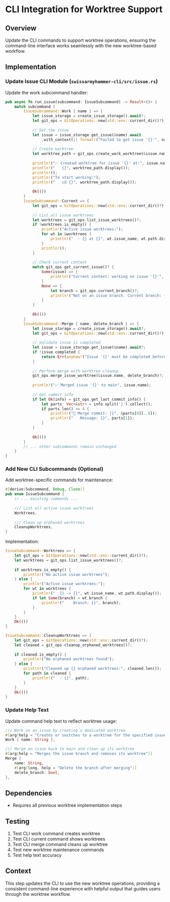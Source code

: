 # CLI Integration for Worktree Support

## Overview
Update the CLI commands to support worktree operations, ensuring the command-line interface works seamlessly with the new worktree-based workflow.

## Implementation

### Update Issue CLI Module (`swissarmyhammer-cli/src/issue.rs`)

Update the work subcommand handler:

```rust
pub async fn run_issue(subcommand: IssueSubcommand) -> Result<()> {
    match subcommand {
        IssueSubcommand::Work { name } => {
            let issue_storage = create_issue_storage().await?;
            let git_ops = GitOperations::new(std::env::current_dir()?);
            
            // Get the issue
            let issue = issue_storage.get_issue(&name).await
                .with_context(|| format!("Failed to get issue '{}'", name))?;
            
            // Create worktree
            let worktree_path = git_ops.create_work_worktree(&issue.name)?;
            
            println!("✅ Created worktree for issue '{}' at:", issue.name);
            println!("   {}", worktree_path.display());
            println!();
            println!("To start working:");
            println!("   cd {}", worktree_path.display());
            
            Ok(())
        }
        IssueSubcommand::Current => {
            let git_ops = GitOperations::new(std::env::current_dir()?);
            
            // List all issue worktrees
            let worktrees = git_ops.list_issue_worktrees()?;
            if !worktrees.is_empty() {
                println!("Active issue worktrees:");
                for wt in &worktrees {
                    println!("  - {} at {}", wt.issue_name, wt.path.display());
                }
                println!();
            }
            
            // Check current context
            match git_ops.get_current_issue()? {
                Some(issue) => {
                    println!("Current context: working on issue '{}'", issue);
                }
                None => {
                    let branch = git_ops.current_branch()?;
                    println!("Not on an issue branch. Current branch: {}", branch);
                }
            }
            
            Ok(())
        }
        IssueSubcommand::Merge { name, delete_branch } => {
            let issue_storage = create_issue_storage().await?;
            let git_ops = GitOperations::new(std::env::current_dir()?);
            
            // Validate issue is completed
            let issue = issue_storage.get_issue(&name).await?;
            if !issue.completed {
                return Err(anyhow!("Issue '{}' must be completed before merging", name));
            }
            
            // Perform merge with worktree cleanup
            git_ops.merge_issue_worktree(&issue.name, delete_branch)?;
            
            println!("✅ Merged issue '{}' to main", issue.name);
            
            // Get commit info
            if let Ok(info) = git_ops.get_last_commit_info() {
                let parts: Vec<&str> = info.split('|').collect();
                if parts.len() >= 4 {
                    println!("📝 Merge commit: {}", &parts[0][..8]);
                    println!("   Message: {}", parts[1]);
                }
            }
            
            Ok(())
        }
        // ... other subcommands remain unchanged
    }
}
```

### Add New CLI Subcommands (Optional)

Add worktree-specific commands for maintenance:

```rust
#[derive(Subcommand, Debug, Clone)]
pub enum IssueSubcommand {
    // ... existing commands ...
    
    /// List all active issue worktrees
    Worktrees,
    
    /// Clean up orphaned worktrees
    CleanupWorktrees,
}
```

Implementation:

```rust
IssueSubcommand::Worktrees => {
    let git_ops = GitOperations::new(std::env::current_dir()?);
    let worktrees = git_ops.list_issue_worktrees()?;
    
    if worktrees.is_empty() {
        println!("No active issue worktrees");
    } else {
        println!("Active issue worktrees:");
        for wt in worktrees {
            println!("  {} -> {}", wt.issue_name, wt.path.display());
            if let Some(branch) = wt.branch {
                println!("    Branch: {}", branch);
            }
        }
    }
    Ok(())
}

IssueSubcommand::CleanupWorktrees => {
    let git_ops = GitOperations::new(std::env::current_dir()?);
    let cleaned = git_ops.cleanup_orphaned_worktrees()?;
    
    if cleaned.is_empty() {
        println!("No orphaned worktrees found");
    } else {
        println!("Cleaned up {} orphaned worktrees:", cleaned.len());
        for path in cleaned {
            println!("  - {}", path);
        }
    }
    Ok(())
}
```

### Update Help Text

Update command help text to reflect worktree usage:

```rust
/// Work on an issue by creating a dedicated worktree
#[arg(help = "Creates or switches to a worktree for the specified issue")]
Work { name: String },

/// Merge an issue back to main and clean up its worktree
#[arg(help = "Merges the issue branch and removes its worktree")]
Merge { 
    name: String,
    #[arg(long, help = "Delete the branch after merging")]
    delete_branch: bool,
},
```

## Dependencies
- Requires all previous worktree implementation steps

## Testing
1. Test CLI work command creates worktree
2. Test CLI current command shows worktrees
3. Test CLI merge command cleans up worktree
4. Test new worktree maintenance commands
5. Test help text accuracy

## Context
This step updates the CLI to use the new worktree operations, providing a consistent command-line experience with helpful output that guides users through the worktree workflow.